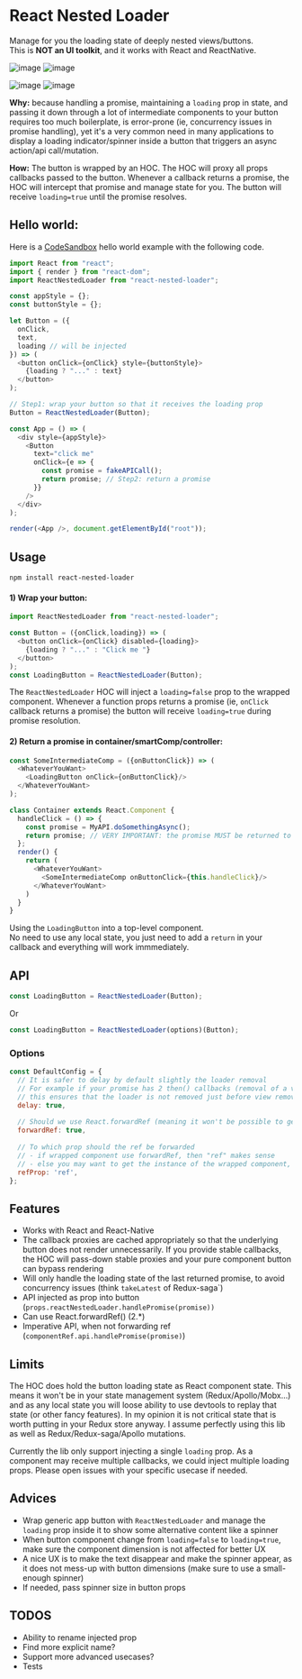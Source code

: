 React Nested Loader
==========================

Manage for you the loading state of deeply nested views/buttons.<br/>This is **NOT an UI toolkit**, and it works with React and ReactNative.


![image](https://user-images.githubusercontent.com/749374/35107228-b2abbf4a-fc70-11e7-87a5-93528c8797b8.png)
![image](https://user-images.githubusercontent.com/749374/35110949-5457c7fe-fc7a-11e7-8fc9-c0e0687b01f6.png)

![image](https://user-images.githubusercontent.com/749374/35104923-9c57f12e-fc6a-11e7-86ef-aa3a11724dd4.png)
![image](https://user-images.githubusercontent.com/749374/35111647-007356b0-fc7c-11e7-89f9-1211519a1ac0.png)


**Why:** because handling a promise, maintaining a `loading` prop in state, and passing it down through a lot of intermediate components to your button requires too much boilerplate, is error-prone (ie, concurrency issues in promise handling), yet it's a very common need in many applications to display a loading indicator/spinner inside a button that triggers an async action/api call/mutation.

**How:** The button is wrapped by an HOC. The HOC will proxy all props callbacks passed to the button. Whenever a callback returns a promise, the HOC will intercept that promise and manage state for you. The button will receive `loading=true` until the promise resolves.

## Hello world:

Here is a [CodeSandbox](https://codesandbox.io/s/oo991llpqz) hello world example with the following code.

```js
import React from "react";
import { render } from "react-dom";
import ReactNestedLoader from "react-nested-loader";

const appStyle = {};
const buttonStyle = {};

let Button = ({
  onClick,
  text,
  loading // will be injected
}) => (
  <button onClick={onClick} style={buttonStyle}>
    {loading ? "..." : text}
  </button>
);

// Step1: wrap your button so that it receives the loading prop
Button = ReactNestedLoader(Button);

const App = () => (
  <div style={appStyle}>
    <Button
      text="click me"
      onClick={e => {
        const promise = fakeAPICall();
        return promise; // Step2: return a promise
      }}
    />
  </div>
);

render(<App />, document.getElementById("root"));

```

## Usage

`npm install react-nested-loader`


#### 1) Wrap your button:

```javascript
import ReactNestedLoader from "react-nested-loader";

const Button = ({onClick,loading}) => (
  <button onClick={onClick} disabled={loading}>
    {loading ? "..." : "Click me "}
  </button>
);
const LoadingButton = ReactNestedLoader(Button);
```

The `ReactNestedLoader` HOC will inject a `loading=false` prop to the wrapped component.
Whenever a function props returns a promise (ie, `onClick` callback returns a promise) the button will receive `loading=true` during promise resolution.


#### 2) Return a promise in container/smartComp/controller:


```javascript
const SomeIntermediateComp = ({onButtonClick}) => (
  <WhateverYouWant>
    <LoadingButton onClick={onButtonClick}/>
  </WhateverYouWant>
);

class Container extends React.Component {
  handleClick = () => {
    const promise = MyAPI.doSomethingAsync();
    return promise; // VERY IMPORTANT: the promise MUST be returned to the button
  };
  render() {
    return (
      <WhateverYouWant>
        <SomeIntermediateComp onButtonClick={this.handleClick}/>
      </WhateverYouWant>
    )
  }
}
```

Using the `LoadingButton` into a top-level component.
<br/>No need to use any local state, you just need to add a `return` in your callback and everything will work immmediately.


## API

```javascript
const LoadingButton = ReactNestedLoader(Button);
```

Or

```javascript
const LoadingButton = ReactNestedLoader(options)(Button);
```

### Options

```js
const DefaultConfig = {
  // It is safer to delay by default slightly the loader removal
  // For example if your promise has 2 then() callbacks (removal of a view and loader removal),
  // this ensures that the loader is not removed just before view removal, leading to flicker
  delay: true,
  
  // Should we use React.forwardRef (meaning it won't be possible to get this comp instance, just the wrapped comp)
  forwardRef: true,
  
  // To which prop should the ref be forwarded
  // - if wrapped component use forwardRef, then "ref" makes sense
  // - else you may want to get the instance of the wrapped component, or it probably expose an "innerRef" prop...
  refProp: 'ref',
};
```

## Features

- Works with React and React-Native
- The callback proxies are cached appropriately so that the underlying button does not render unnecessarily. If you provide stable callbacks, the HOC will pass-down stable proxies and your pure component button can bypass rendering
- Will only handle the loading state of the last returned promise, to avoid concurrency issues (think `takeLatest` of Redux-saga`)
- API injected as prop into button (`props.reactNestedLoader.handlePromise(promise))`
- Can use React.forwardRef() (2.*)
- Imperative API, when not forwarding ref (`componentRef.api.handlePromise(promise)`)



## Limits

The HOC does hold the button loading state as React component state. This means it won't be in your state management system (Redux/Apollo/Mobx...) and as any local state you will loose ability to use devtools to replay that state (or other fancy features). In my opinion it is not critical state that is worth putting in your Redux store anyway. I assume perfectly using this lib as well as Redux/Redux-saga/Apollo mutations.

Currently the lib only support injecting a single `loading` prop. As a component may receive multiple callbacks, we could inject multiple loading props. Please open issues with your specific usecase if needed.


## Advices

- Wrap generic app button with `ReactNestedLoader` and manage the `loading` prop inside it to show some alternative content like a spinner
- When button component change from `loading=false` to `loading=true`, make sure the component dimension is not affected for better UX
- A nice UX is to make the text disappear and make the spinner appear, as it does not mess-up with button dimensions (make sure to use a small-enough spinner)
- If needed, pass spinner size in button props

## TODOS

- Ability to rename injected prop
- Find more explicit name?
- Support more advanced usecases?
- Tests

